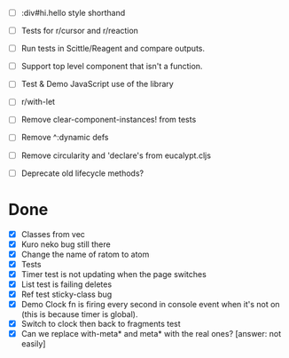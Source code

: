 - [ ] :div#hi.hello style shorthand
- [ ] Tests for r/cursor and r/reaction
- [ ] Run tests in Scittle/Reagent and compare outputs.
- [ ] Support top level component that isn't a function.
- [ ] Test & Demo JavaScript use of the library

- [ ] r/with-let
- [ ] Remove clear-component-instances! from tests
- [ ] Remove ^:dynamic defs
- [ ] Remove circularity and 'declare's from eucalypt.cljs
- [ ] Deprecate old lifecycle methods?

# Done

- [x] Classes from vec
- [x] Kuro neko bug still there
- [x] Change the name of ratom to atom
- [x] Tests
- [x] Timer test is not updating when the page switches
- [x] List test is failing deletes
- [x] Ref test sticky-class bug
- [x] Demo Clock fn is firing every second in console event when it's not on (this is because timer is global).
- [x] Switch to clock then back to fragments test
- [x] Can we replace with-meta* and meta* with the real ones? [answer: not easily]
